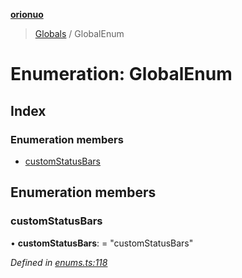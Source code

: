**[orionuo](../README.md)**

> [Globals](../globals.md) / GlobalEnum

# Enumeration: GlobalEnum

## Index

### Enumeration members

* [customStatusBars](globalenum.md#customstatusbars)

## Enumeration members

### customStatusBars

•  **customStatusBars**:  = "customStatusBars"

*Defined in [enums.ts:118](https://github.com/msviha/orionuo/blob/bbe2852/src/enums.ts#L118)*
